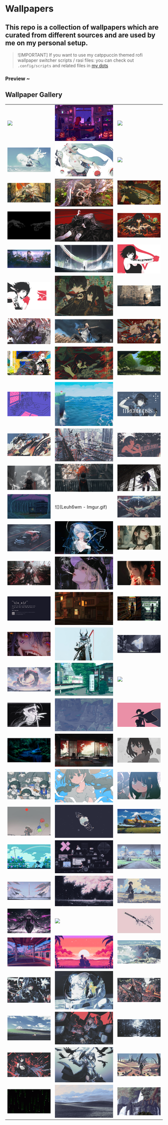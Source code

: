# Wallpapers

## This repo is a collection of wallpapers which are curated from different sources and are used by me on my personal setup.

> ![IMPORTANT]
> If you want to use my catppuccin themed rofi wallpaper switcher scripts / rasi files: you can check out `.config/scripts` and related files in [my dots](https://github.com/ryu-ryuk/dots)



### Preview ~

<!-- WALLPAPER_GALLERY -->
## Wallpaper Gallery

|   |   |   |
| --- | --- | --- |
| ![](0f2a2a_8f2f281bbefc4c7c9316ffcbadba19da~mv2.gif) | ![](0k6meqvps4h91.gif) | ![](103028879_p0_nord.png) |
| ![](111305987_p0_nord.jpg) | ![](111810017_p0_nord.jpg) | ![](1687163_aleha84_tree-in-the-clouds.gif) |
| ![](20250120_163824.jpg) | ![](20250203_004356.jpg) | ![](20250203_104028.jpg) |
| ![](20250211_172253.jpg) | ![](20250218_041523.jpg) | ![](20250301_021620.jpg) |
| ![](20250301_021625.jpg) | ![](20250324_161903.jpg) | ![](20250328_074851.jpg) |
| ![](20250328_074853.jpg) | ![](20250331_122958.jpg) | ![](20250418_164824.jpg) |
| ![](20250517_083646.jpg) | ![](20250517_083736.jpg) | ![](20250520_022830.jpg) |
| ![](20250520_092249.jpg) | ![](20250706_220915.jpg) | ![](775146.gif) |
| ![](869905.gif) | ![](Cliffs.webp) | ![](GN8evF-bsAAGsIg_nord.jpg) |
| ![](GTzzBxybwAIX8Dd_nord.jpeg) | ![](GUMenCvaYAAmlGt_nord.jpeg) | ![](GUl-1LQbEAAwTrW_nord.jpeg) |
| ![](GmpTv7HaAAAIuasdasdbh.jpg) | ![](GmpTv7HaAAAIubh.jpg) | ![](Gp3PdgkbIAAmsH7.jpg) |
| ![](Guy9tJ.gif) | ![](Leuh6wm - Imgur.gif) | ![](U87654ntitled.png) |
| ![](Un3567832titled.png) | ![](anime-girl-blue-hair-4k-wallpaper-uhdpaper.com-261@3@a.jpg) | ![](anime-girl-smoking-with-glasses-4k-wallpaper-uhdpaper.com-713@0@j.jpg) |
| ![](anime-girl-student-classroom-red-eye-4k-wallpaper-uhdpaper.com-750@3@a.jpg) | ![](anime-girl-with-cap-smoking-4k-wallpaper-uhdpaper.com-712@0@j.jpg) | ![](beautiful-sad-anime-girl-4k-wallpaper-uhdpaper.com-238@1@n.jpg) |
| ![](bsod.png) | ![](c03628e7339e0d492cdd077acb6a9e8f.gif) | ![](convenience-store.jpg) |
| ![](cyberpunk-anime-girl-with-fangs-tongue-out-4k-wallpaper-uhdpaper.com-136@2@a.jpg) | ![](demon-anime-girl-cyberpunk-warrior-4k-wallpaper-uhdpaper.com-128@2@a.jpg) | ![](desolate-city-2.jpg) |
| ![](dragon.jpg) | ![](f16311fd0c32786525f471c685bc516e.gif) | ![](gojo-jujutsu-kaisen-8k-wallpaper-uhdpaper.com-215@2@a.jpg) |
| ![](hot.jpg) | ![](images.steamusercontent.gif) | ![](lelouch.png) |
| ![](nft.gif) | ![](old-house-japan.jpg) | ![](osage4.png) |
| ![](osage5.png) | ![](osage6.png) | ![](osage7.png) |
| ![](osage8.png) | ![](pixel-earth.png) | ![](plane2.png) |
| ![](pqvHawy.gif) | ![](retro2_live.gif) | ![](road.jpg) |
| ![](rocket-launch.jpg) | ![](sakura-aura.jpg) | ![](samurai.jpg) |
| ![](sci-fi-anime-girl-4k-wallpaper-uhdpaper.com-250@0@k.jpg) | ![](sky.png) | ![](sword.jpg) |
| ![](train2.jpg) | ![](uwwte8wps4h91.gif) | ![](wallhaven-2yoyj9_nord.jpg) |
| ![](wallhaven-6dkrzx_nord.jpg) | ![](wallhaven-7pg1m9_nord.jpg) | ![](wallhaven-7pmrro_nord.jpg) |
| ![](wallhaven-7pxxj9_nord.jpg) | ![](wallhaven-d6o26m_nord.jpg) | ![](wallhaven-dpr6jl_nord.jpg) |
| ![](wallhaven-o566w7_nord.png) | ![](wallhaven-o5xrep_nord.jpg) | ![](wallhaven-vqg8v5_nord.jpg) |
| ![](wallpaper2you_199972.gif) | ![](windows-xp.jpg) | ![](xBJPpY.gif) |

<!-- END_WALLPAPER_GALLERY -->

